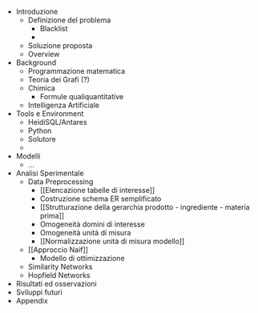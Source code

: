 - Introduzione
	- Definizione del problema
		- Blacklist
		- 
	- Soluzione proposta
	- Overview
- Background
	- Programmazione matematica
	- Teoria dei Grafi (?)
	- Chimica
		- Formule qualiquantitative
	- Intelligenza Artificiale
- Tools e Environment
	- HeidiSQL/Antares
	- Python
	- Solutore
	- 
- Modelli
	- ...
- Analisi Sperimentale
	- Data Preprocessing
		- [[Elencazione tabelle di interesse]]
		- Costruzione schema ER semplificato
		- [[Strutturazione della gerarchia prodotto - ingrediente - materia prima]]
		- Omogeneità domini di interesse
		- Omogeneità unità di misura
		- [[Normalizzazione unità di misura modello]]
	- [[Approccio Naif]]
		- Modello di ottimizzazione
	- Similarity Networks
	- Hopfield Networks
- Risultati ed osservazioni
- Sviluppi futuri
- Appendix